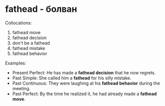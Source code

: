 # fathead - болван

Collocations:

1. fathead move
2. fathead decision
3. don't be a fathead
4. fathead mistake
5. fathead behavior

Examples:

- Present Perfect: He has made a **fathead decision** that he now regrets.
- Past Simple: She called him a **fathead** for his silly mistake.
- Past Continuous: They were laughing at his **fathead behavior** during the meeting.
- Past Perfect: By the time he realized it, he had already made a **fathead move**.

